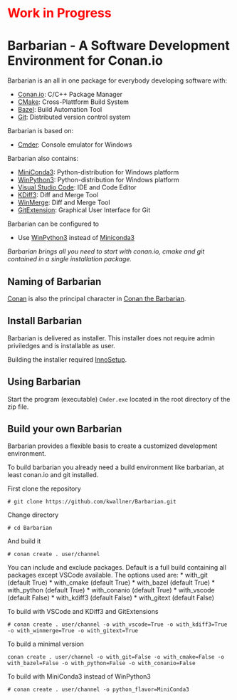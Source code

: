 # <font color="red">Work in Progress</font>

# Barbarian - A Software Development Environment for Conan.io

Barbarian is an all in one package for everybody developing software with:
* [Conan.io](https:://conan.io):  C/C++ Package Manager
* [CMake](https:://cmake.org): Cross-Plattform Build System
* [Bazel](https:://bazel.build): Build Automation Tool
* [Git](https://git-scm.com): Distributed version control system

Barbarian is based on:
* [Cmder](http://cmder.net/): Console emulator for Windows

Barbarian also contains:
* [MiniConda3](https://conda.io/miniconda.html): Python-distribution for Windows platform
* [WinPython3](https://winpython.github.io): Python-distribution for Windows platform
* [Visual Studio Code](https://code.visualstudio.com): IDE and Code Editor
* [KDiff3](http://kdiff3.sourceforge.net): Diff and Merge Tool
* [WinMerge](http://winmerge.org): Diff and Merge Tool
* [GitExtension](http://gitextensions.github.io): Graphical User Interface for Git

Barbarian can be configured to
* Use [WinPython3](https://winpython.github.io) instead of [Miniconda3](https://conda.io/miniconda.html)

*Barbarian brings all you need to start with conan.io, cmake and git contained in a single installation package.*

## Naming of Barbarian

[Conan](https:://conan.io) is also the principal character in [Conan the Barbarian](https://www.imdb.com/title/tt0082198/).

## Install Barbarian

Barbarian is delivered as installer. This installer does not require admin priviledges and is installable as user.

Building the installer required [InnoSetup](http://www.jrsoftware.org/isinfo.php).

## Using Barbarian

Start the program (executable) ```Cmder.exe``` located in the root directory of the zip file.

## Build your own Barbarian

Barbarian provides a flexible basis to create a customized development environment.

To build barbarian you already need a build environment like barbarian, at least conan.io and git installed.

First clone the repository
```
# git clone https://github.com/kwallner/Barbarian.git
```

Change directory
```
# cd Barbarian
```

And build it
```
# conan create . user/channel
```

You can include and exclude packages. Default is a full build containing all packages except VSCode available.
The options used are:
    * with_git (default True)
    * with_cmake (default True)
    * with_bazel (default True)
    * with_python (default True)
    * with_conanio (default True)
    * with_vscode (default False)
    * with_kdiff3 (default False)
    * with_gitext (default False)

To build with VSCode and KDiff3 and GitExtensions
```
# conan create . user/channel -o with_vscode=True -o with_kdiff3=True -o with_winmerge=True -o with_gitext=True
```

To build a minimal version
```
conan create . user/channel -o with_git=False -o with_cmake=False -o with_bazel=False -o with_python=False -o with_conanio=False
```

To build with MiniConda3 instead of WinPython3
```
# conan create . user/channel -o python_flavor=MiniConda3
```

